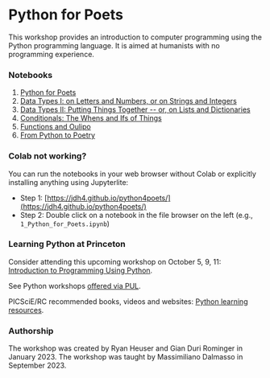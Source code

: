 # Python for Poets

This workshop provides an introduction to computer programming using the Python programming language. It is aimed at humanists with no programming experience.

### Notebooks

1. [Python for Poets](https://colab.research.google.com/github/Princeton-CDH/python4poets/blob/main/1_Python_for_Poets.ipynb)
2. [Data Types I: on Letters and Numbers, or on Strings and Integers](https://colab.research.google.com/github/Princeton-CDH/python4poets/blob/main/2_Letters_and_numbers%2C_strings_and_integers.ipynb)
3. [Data Types II: Putting Things Together -- or, on Lists and Dictionaries](https://colab.research.google.com/github/Princeton-CDH/python4poets/blob/main/3_Lists_and_dictionaries.ipynb)
4. [Conditionals: The Whens and Ifs of Things](https://colab.research.google.com/github/Princeton-CDH/python4poets/blob/main/4_Conditionals_Functions.ipynb)
5. [Functions and Oulipo](https://colab.research.google.com/github/Princeton-CDH/python4poets/blob/main/5_Functions_continued.ipynb)
6. [From Python to Poetry](https://colab.research.google.com/github/Princeton-CDH/python4poets/blob/main/6_Poem_use_case.ipynb)

### Colab not working?

You can run the notebooks in your web browser without Colab or explicitly installing anything using Jupyterlite:

- Step 1: [https://jdh4.github.io/python4poets/](https://jdh4.github.io/python4poets/)
- Step 2: Double click on a notebook in the file browser on the left (e.g., `1_Python_for_Poets.ipynb`)

### Learning Python at Princeton

Consider attending this upcoming workshop on October 5, 9, 11: [Introduction to Programming Using Python](https://cglink.me/2gi/r1935891).

See Python workshops [offered via PUL](https://libcal.princeton.edu/calendar/?t=d&q=python&cid=12260&cal=12260&inc=0).

PICSciE/RC recommended books, videos and websites: [Python learning resources](https://researchcomputing.princeton.edu/external-online-resources/python).

### Authorship

The workshop was created by Ryan Heuser and Gian Duri Rominger in January 2023. The workshop was taught by Massimiliano Dalmasso in September 2023.
